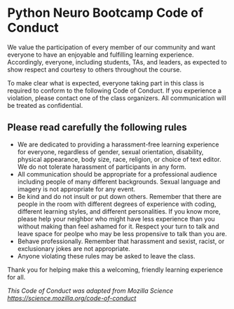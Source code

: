 # Python Neuro Bootcamp Code of Conduct

We value the participation of every member of our community and want everyone to have an enjoyable and fulfilling learning experience. Accordingly, everyone, including students, TAs, and leaders, as expected to show respect and courtesy to others throughout the course. 

To make clear what is expected, everyone taking part in this class is required to conform to the following Code of Conduct. If you experience a violation, please contact one of the class organizers. All communication will be treated as confidential.

## Please read carefully the following rules

* We are dedicated to providing a harassment-free learning experience for everyone, regardless of gender, sexual orientation, disability, physical appearance, body size, race, religion, or choice of text editor. We do not tolerate harassment of participants in any form.
* All communication should be appropriate for a professional audience including people of many different backgrounds. Sexual language and imagery is not appropriate for any event.
* Be kind and do not insult or put down others. Remember that there are people in the room with different degrees of experience with coding, different learning styles, and different personalities. If you know more, please help your neighbor who might have less experience than you without making than feel ashamed for it. Respect your turn to talk and leave space for peolpe who may be less propensive to talk than you are.
* Behave professionally. Remember that harassment and sexist, racist, or exclusionary jokes are not appropriate.
* Anyone violating these rules may be asked to leave the class.

Thank you for helping make this a welcoming, friendly learning experience for all.

*This Code of Conduct was adapted from Mozilla Science https://science.mozilla.org/code-of-conduct*
